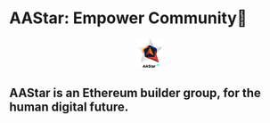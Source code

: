 # AAStar: Empower Community🍄
<div align="center"><img src="https://raw.githubusercontent.com/jhfnetboy/MarkDownImg/main/img/202505031325963.png" width="9%"/></div>
<h2>AAStar is an Ethereum builder group, for the human digital future.</h2>
